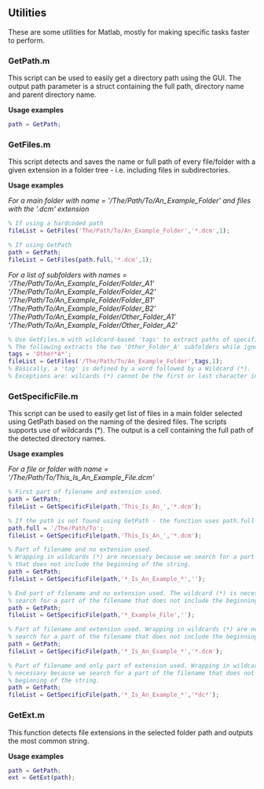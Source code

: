 ## Utilities
These are some utilities for Matlab, mostly for making specific tasks faster to perform.


### GetPath.m
This script can be used to easily get a directory path using the GUI.
The output path parameter is a struct containing the full path, directory name and parent directory name.

**Usage examples**

```matlab
path = GetPath;
```


### GetFiles.m
This script detects and saves the name or full path of every file/folder with a given extension in a folder tree - i.e. including files in subdirectories.

**Usage examples**

*For a main folder with name = '/The/Path/To/An_Example_Folder' and files with the '.dcm' extension*

```matlab
% If using a hardcoded path
fileList = GetFiles('The/Path/To/An_Example_Folder','*.dcm',1);

% If using GetPath
path = GetPath;
fileList = GetFiles(path.full,'*.dcm',1);
```

*For a list of subfolders with names =  
'/The/Path/To/An_Example_Folder/Folder_A1'  
'/The/Path/To/An_Example_Folder/Folder_A2'  
'/The/Path/To/An_Example_Folder/Folder_B1'  
'/The/Path/To/An_Example_Folder/Folder_B2'  
'/The/Path/To/An_Example_Folder/Other_Folder_A1'  
'/The/Path/To/An_Example_Folder/Other_Folder_A2'*

```matlab
% Use GetFiles.m with wildcard-based 'tags' to extract paths of specific subfolders (or files) based on the entire filename.
% The following extracts the two 'Other_Folder_A' subfolders while ignoring the rest.
tags = 'Other*A*';
fileList = GetFiles('/The/Path/To/An_Example_Folder',tags,1);
% Basically, a 'tag' is defined by a word followed by a Wildcard (*). 
% Exceptions are: wilcards (*) cannot be the first or last character in the 'tags' string.
```


### GetSpecificFile.m
This script can be used to easily get list of files in a main folder selected using GetPath based on the naming of the desired files. The scripts supports use of wildcards (*). The output is a cell containing the full path of the detected directory names.

**Usage examples**

*For a file or folder with name = '/The/Path/To/This_Is_An_Example_File.dcm'*

```matlab
% First part of filename and extension used.
path = GetPath;
fileList = GetSpecificFile(path,'This_Is_An_','*.dcm');

% If the path is not found using GetPath - the function uses path.full internally. First part of filename and extension used.
path.full = '/The/Path/To';
fileList = GetSpecificFile(path,'This_Is_An_','*.dcm');

% Part of filename and no extension used.
% Wrapping in wildcards (*) are necessary because we search for a part of the filename
% that does not include the beginning of the string.
path = GetPath;
fileList = GetSpecificFile(path,'*_Is_An_Example_*','');

% End part of filename and no extension used. The wildcard (*) is necessary because we
% search for a part of the filename that does not include the beginning of the string.
path = GetPath;
fileList = GetSpecificFile(path,'*_Example_File','');

% Part of filename and extension used. Wrapping in wildcards (*) are necessary because we
% search for a part of the filename that does not include the beginning of the string.
path = GetPath;
fileList = GetSpecificFile(path,'*_Is_An_Example_*','*.dcm');

% Part of filename and only part of extension used. Wrapping in wildcards (*) are
% necessary because we search for a part of the filename that does not include the
% beginning of the string.
path = GetPath;
fileList = GetSpecificFile(path,'*_Is_An_Example_*','*dc*');
```


### GetExt.m
This function detects file extensions in the selected folder path and outputs the most common string.

**Usage examples**

```matlab
path = GetPath;
ext = GetExt(path);
```
